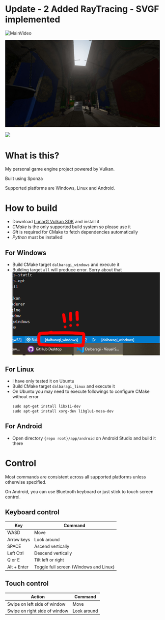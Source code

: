 # Update - 2 Added RayTracing - SVGF implemented

![MainVideo](https://youtu.be/fQKWFNeS3HM)



![Main Image](/screenshot/main_screenshot.jpg)

![](https://thumbs.gfycat.com/DescriptiveFatGalapagoshawk-size_restricted.gif)

# What is this?

My personal game engine project powered by Vulkan.

Built using Sponza

Supported platforms are Windows, Linux and Android.

# How to build

* Download [LunarG Vulkan SDK](https://www.lunarg.com/vulkan-sdk/) and install it
* *CMake* is the only supported build system so please use it
* *Git* is required for CMake to fetch dependencies automatically
* *Python* must be installed

## For Windows

* Build CMake target `dalbaragi_windows` and execute it
* Building target `all` will produce error. Sorry about that
  ![Main Image](/screenshot/vscode_config.png)

## For Linux

* I have only tested it on Ubuntu
* Build CMake target `dalbaragi_linux` and execute it
* On Ubuntu you may need to execute followings to configure CMake without error
    ```
    sudo apt-get install libx11-dev
    sudo apt-get install xorg-dev libglu1-mesa-dev
    ```

## For Android

* Open directory `{repo root}/app/android` on Android Studio and build it there

# Control

Most commands are consistent across all supported platforms unless otherwise specified.

On Android, you can use Bluetooth keyboard or just stick to touch screen control.

## Keyboard control

| Key | Command
|-|-
| WASD | Move
| Arrow keys | Look around
| SPACE | Ascend vertically
| Left Ctrl | Descend vertically
| Q or E | Tilt left or right
| Alt + Enter | Toggle full screen (Windows and Linux)

## Touch control

| Action | Command
|-|-
| Swipe on left side of window | Move
| Swipe on right side of window | Look around
